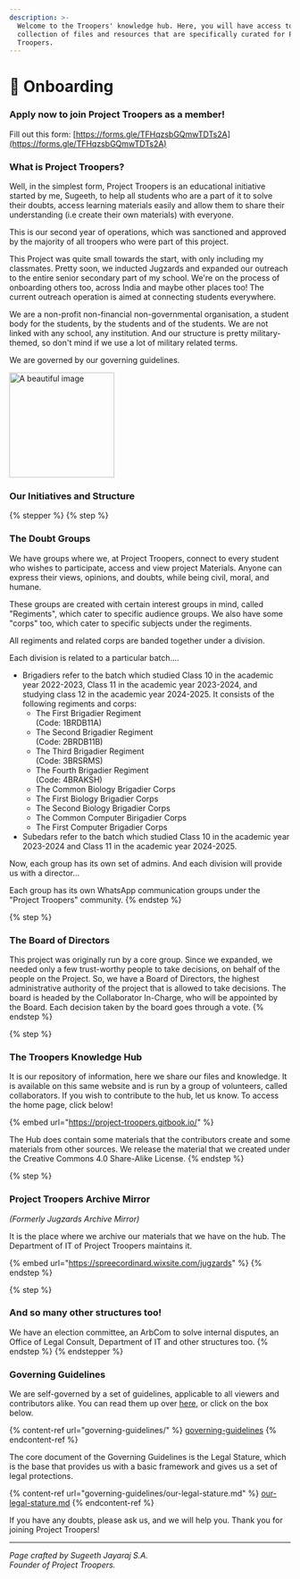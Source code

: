 ```yaml
---
description: >-
  Welcome to the Troopers' knowledge hub. Here, you will have access to a vast
  collection of files and resources that are specifically curated for Project
  Troopers.
---
```


# 🎉 Onboarding

### Apply now to join Project Troopers as a member!

Fill out this form: [https://forms.gle/TFHqzsbGQmwTDTs2A](https://forms.gle/TFHqzsbGQmwTDTs2A)

### What is Project Troopers?

Well, in the simplest form, Project Troopers is an educational initiative started by me, Sugeeth, to help all students who are a part of it to solve their doubts, access learning materials easily and allow them to share their understanding (i.e create their own materials) with everyone.

This is our second year of operations, which was sanctioned and approved by the majority of all troopers who were part of this project.

This Project was quite small towards the start, with only including my classmates. Pretty soon, we inducted Jugzards and expanded our outreach to the entire senior secondary part of my school. We're on the process of onboarding others too, across India and maybe other places too! The current outreach operation is aimed at connecting students everywhere.&#x20;

&#x20;We are a non-profit non-financial non-governmental organisation, a student body for the students, by the students and of the students. We are not linked with any school, any institution. And our structure is pretty military-themed, so don't mind if we use a lot of military related terms.

We are governed by our governing guidelines.&#x20;

<div data-full-width="false"><img src="https://images.unsplash.com/photo-1532012197267-da84d127e765?crop=entropy&#x26;cs=srgb&#x26;fm=jpg&#x26;ixid=M3wxNDIyNzR8MHwxfHNlYXJjaHw1fHxlZHVjYXRpb258ZW58MHx8fHwxNzEyNDc2NTg5fDA&#x26;ixlib=rb-4.0.3&#x26;q=85" alt="A beautiful image" width="188"></div>

### Our Initiatives and Structure

{% stepper %}
{% step %}
### The Doubt Groups

We have groups where we, at Project Troopers, connect to every student who wishes to participate, access and view project Materials. Anyone can express their views, opinions, and doubts, while being civil, moral, and humane.

These groups are created with certain interest groups in mind, called "Regiments", which cater to specific audience groups. We also have some "corps" too, which cater to specific subjects under the regiments.

All regiments and related corps are banded together under a division.&#x20;

Each division is related to a particular batch….&#x20;

* Brigadiers refer to the batch which studied Class 10 in the academic year 2022-2023, Class 11 in the academic year 2023-2024, and studying class 12 in the academic year 2024-2025. It consists of the following regiments and corps:
  * The First Brigadier Regiment \
    (Code: 1BRDB11A)
  * The Second Brigadier Regiment \
    (Code: 2BRDB11B)
  * The Third Brigadier Regiment\
    (Code: 3BRSRMS)
  * The Fourth Brigadier Regiment\
    (Code: 4BRAKSH)
  * The Common Biology Brigadier Corps
  * The First Biology Brigadier Corps
  * The Second Biology Brigadier Corps
  * The Common Computer Birigadier Corps
  * The First Computer Brigadier Corps
* Subedars refer to the batch which studied Class 10 in the academic year 2023-2024 and Class 11 in the academic year 2024-2025.

Now, each group has its own set of admins. And each division will provide us with a director…

Each group has its own WhatsApp communication groups under the "Project Troopers" community.
{% endstep %}

{% step %}
### The Board of Directors

This project was originally run by a core group. Since we expanded, we needed only a few trust-worthy people to take decisions, on behalf of the people on the Project. So, we have a Board of Directors, the highest administrative authority of the project that is allowed to take decisions. The board is headed by the Collaborator In-Charge, who will be appointed by the Board. Each decision taken by the board goes through a vote.
{% endstep %}

{% step %}
### The Troopers Knowledge Hub

It is our repository of information, here we share our files and knowledge. It is available on this same website and is run by a group of volunteers, called collaborators. If you wish to contribute to the hub, let us know. To access the home page, click below!

{% embed url="https://project-troopers.gitbook.io/" %}

The Hub does contain some materials that the contributors create and some materials from other sources. We release the material that we created under the Creative Commons 4.0 Share-Alike License.
{% endstep %}

{% step %}
### Project Troopers Archive Mirror

_(Formerly Jugzards Archive Mirror)_

It is the place where we archive our materials that we have on the hub. The Department of IT of Project Troopers maintains it.

{% embed url="https://spreecordinard.wixsite.com/jugzards" %}
{% endstep %}

{% step %}
### And so many other structures too!

We have an election committee, an ArbCom to solve internal disputes, an Office of Legal Consult, Department of IT and other structures too.&#x20;
{% endstep %}
{% endstepper %}

### Governing Guidelines

We are self-governed by a set of guidelines, applicable to all viewers and contributors alike. You can read them up over [here](governing-guidelines/), or click on the box below.

{% content-ref url="governing-guidelines/" %}
[governing-guidelines](governing-guidelines/)
{% endcontent-ref %}

The core document of the Governing Guidelines is the Legal Stature, which is the base that provides us with a basic framework and gives us a set of legal protections.

{% content-ref url="governing-guidelines/our-legal-stature.md" %}
[our-legal-stature.md](governing-guidelines/our-legal-stature.md)
{% endcontent-ref %}

If you have any doubts, please ask us, and we will help you. Thank you for joining Project Troopers!

***

_Page crafted by Sugeeth Jayaraj S.A._\
_Founder of Project Troopers._
